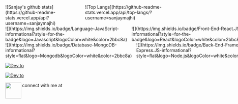 <div style="display:flex;">
    <div>![Sanjay's github stats](https://github-readme-stats.vercel.app/api?username=sanjaymajhi)</div>
    <div>![Top Langs](https://github-readme-stats.vercel.app/api/top-langs/?username=sanjaymajhi)</div>
</div>

<div style="display:flex;">
    <div>
        ![](https://img.shields.io/badge/Language-JavaScript-informational?style=for-the-badge&logo=Javascript&logoColor=white&color=2bbc8a)
    </div>
    &emsp;
    <div>
        ![](https://img.shields.io/badge/Front-End-React.JS-informational?style=for-the-badge&logo=React&logoColor=white&color=2bbc8a)
    </div>
    &emsp;
    <div>
        ![](https://img.shields.io/badge/Back-End-Node.JS-informational?style=for-the-badge&logo=Node.js&logoColor=white&color=2bbc8a)
    </div>
</div>
<div style="display:flex;">
    <div>
        ![](https://img.shields.io/badge/Database-MongoDB-informational?style=flat&logo=Mongodb&logoColor=white&color=2bbc8a)
    </div>
    &emsp;
    <div>
        ![](https://img.shields.io/badge/Back-End-Framework-Express.JS-informational?style=flat&logo=Node.js&logoColor=white&color=2bbc8a)
    </div>
    &emsp;
    <div>
        ![](https://img.shields.io/badge/Language-C++-informational?style=flat&logo=C&logoColor=white&color=2bbc8a)
    </div>
    &emsp;
    <div>
        ![](https://img.shields.io/badge/Language-Java-informational?style=flat&logo=Java&logoColor=white&color=2bbc8a)
    </div>
    &emsp;
    <div>
        ![](https://img.shields.io/badge/Language-Python-informational?style=flat&logo=Python&logoColor=white&color=2bbc8a)
    </div>
    &emsp;
    <div>
        ![](https://img.shields.io/badge/IDE-VSCode-informational?style=flat&logo=#007ACC&logoColor=white&color=2bbc8a)
    </div>
    &emsp;
    <div>![](https://img.shields.io/badge/Cloud-Google-Cloud-informational?style=flat&logo=GoogleCloud&logoColor=white&color=2bbc8a)
    </div>
</div>

[![Dev.to](https://github-readme-stats.vercel.app/api/pin/?username=sanjaymajhi&repo=chat-app-client)](https://github.com/thepracticaldev/dev.to)

[![Dev.to](https://github-readme-stats.vercel.app/api/pin/?username=sanjaymajhi&repo=chat-app-api)](https://github.com/thepracticaldev/dev.to)

connect with me at
<a target="_blank" href="https://www.linkedin.com/in/sanjay-majhi-898938188/">
<img align="left" width="50px" src="https://img.flaticon.com/icons/png/512/61/61109.png?size=1200x630f&pad=10,10,10,10&ext=png&bg=FFFFFFFF" />
</a>
